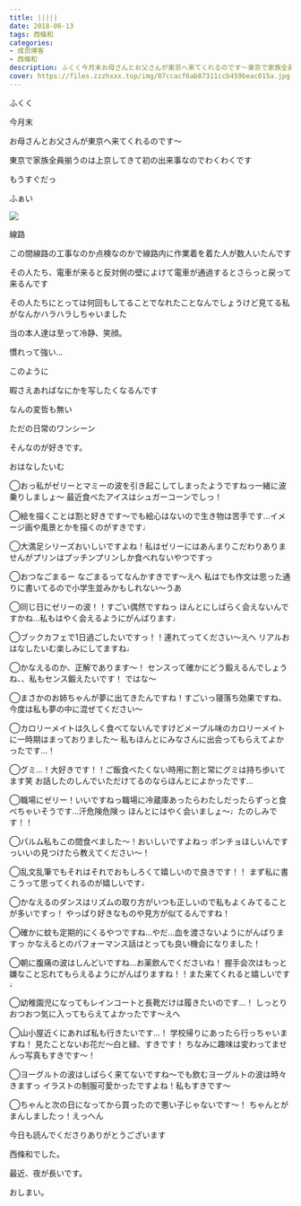 ```yaml
---
title: |||||
date: 2018-06-13
tags: 西條和
categories: 
- 成员博客
- 西條和
description: ふくく今月末お母さんとお父さんが東京へ来てくれるのです〜東京で家族全員揃うのは上京してきて初の出来事なのでわく...
cover: https://files.zzzhxxx.top/img/07ccacf6ab87311ccb459beac015a.jpg 
---
```













ふくく










今月末









お母さんとお父さんが東京へ来てくれるのです〜










東京で家族全員揃うのは上京してきて初の出来事なのでわくわくです












もうすぐだっ







ふぁい

![](https://files.zzzhxxx.top/img/07ccacf6ab87311ccb459beac015a.jpg)






線路








この間線路の工事なのか点検なのかで線路内に作業着を着た人が数人いたんです









その人たち、電車が来ると反対側の壁によけて電車が通過するとさらっと戻って来るんです











その人たちにとっては何回もしてることでなれたことなんでしょうけど見てる私がなんかハラハラしちゃいました












当の本人達は至って冷静、笑顔。











慣れって強い…













このように






暇さえあればなにかを写したくなるんです









なんの変哲も無い







ただの日常のワンシーン









そんなのが好きです。














おはなしたいむ



◯おっ私がゼリーとマミーの波を引き起こしてしまったようですねっ一緒に波乗りしましょ〜
最近食べたアイスはシュガーコーンでしっ！




◯絵を描くことは割と好きです〜でも絵心はないので生き物は苦手です…イメージ画や風景とかを描くのがすきです♩





◯大満足シリーズおいしいですよね！私はゼリーにはあんまりこだわりありませんがプリンはプッチンプリンしか食べれないやつですっ





◯おつなごまるー
なごまるってなんかすきです〜えへ
私はでも作文は思った通りに書いてるので小学生並みかもしれない〜うあ





◯同じ日にゼリーの波！！すごい偶然ですねっ
ほんとにしばらく会えないんですかね…私もはやく会えるようにがんばります♩






◯ブックカフェで1日過ごしたいですっ！！連れてってください〜えへ
リアルおはなしたいむ楽しみにしてますね♩





◯かなえるのか、正解であります〜！
センスって確かにどう鍛えるんでしょうね、、私もセンス鍛えたいです！
ではな〜






◯まさかのお姉ちゃんが夢に出てきたんですね！すごいっ寝落ち効果ですね、
今度は私も夢の中に混ぜてください〜





◯カロリーメイトは久しく食べてないんですけどメープル味のカロリーメイトに一時期はまっておりました〜
私もほんとにみなさんに出会ってもらえてよかったです…！




◯グミ…！大好きです！！ご飯食べたくない時用に割と常にグミは持ち歩いてます笑
お話したのしんでいただけてるのならほんとによかったです…




◯職場にゼリー！いいですねっ職場に冷蔵庫あったらわたしだったらずっと食べちゃいそうです…汗危険危険っ
ほんとにはやく会いましょ〜♩たのしみです！！





◯パルム私もこの間食べました〜！おいしいですよねっ
ポンチョほしいんですっいいの見つけたら教えてください〜！






◯乱文乱筆でもそれはそれでおもしろくて嬉しいので良きです！！
まず私に書こうって思ってくれるのが嬉しいです♩





◯かなえるのダンスはリズムの取り方がいつも正しいので私もよくみてることが多いですっ！
やっぱり好きなものや見方が似てるんですね！






◯確かに蚊も定期的にくるやつですね…やだ…血を渡さないようにがんばりますっ
かなえるとのパフォーマンス話はとっても良い機会になりました！





◯朝に腹痛の波はしんどいですね…お薬飲んでくださいね！
握手会次はもっと嫌なこと忘れてもらえるようにがんばりますね！！また来てくれると嬉しいです♩






◯幼稚園児になってもレインコートと長靴だけは履きたいのです…！
しっとりおつおつ気に入ってもらえてよかったです〜えへ




◯山小屋近くにあれば私も行きたいです…！
学校帰りにあったら行っちゃいますね！
見たことないお花だ〜白と緑、すきです！
ちなみに趣味は変わってませんっ写真もすきです〜！






◯ヨーグルトの波はしばらく来てないですね〜でも飲むヨーグルトの波は時々きますっ
イラストの制服可愛かったですよね！私もすきです〜





◯ちゃんと次の日になってから買ったので悪い子じゃないです〜！
ちゃんとがまんしましたっ！えっへん








今日も読んでくださりありがとうございます











西條和でした。










最近、夜が長いです。









おしまい。


